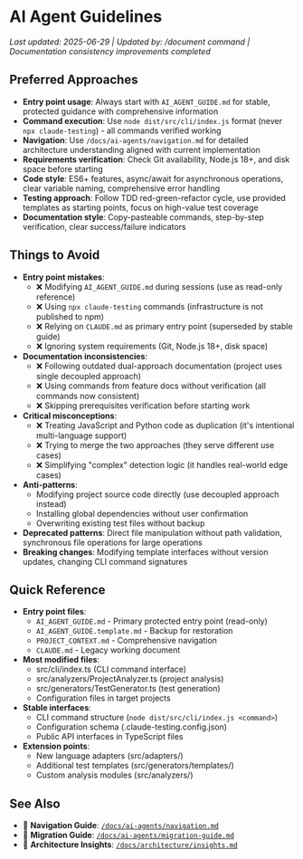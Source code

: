 # AI Agent Guidelines

*Last updated: 2025-06-29 | Updated by: /document command | Documentation consistency improvements completed*

## Preferred Approaches
- **Entry point usage**: Always start with `AI_AGENT_GUIDE.md` for stable, protected guidance with comprehensive information
- **Command execution**: Use `node dist/src/cli/index.js` format (never `npx claude-testing`) - all commands verified working
- **Navigation**: Use `/docs/ai-agents/navigation.md` for detailed architecture understanding aligned with current implementation
- **Requirements verification**: Check Git availability, Node.js 18+, and disk space before starting
- **Code style**: ES6+ features, async/await for asynchronous operations, clear variable naming, comprehensive error handling
- **Testing approach**: Follow TDD red-green-refactor cycle, use provided templates as starting points, focus on high-value test coverage
- **Documentation style**: Copy-pasteable commands, step-by-step verification, clear success/failure indicators

## Things to Avoid
- **Entry point mistakes**:
  - ❌ Modifying `AI_AGENT_GUIDE.md` during sessions (use as read-only reference)
  - ❌ Using `npx claude-testing` commands (infrastructure is not published to npm)
  - ❌ Relying on `CLAUDE.md` as primary entry point (superseded by stable guide)
  - ❌ Ignoring system requirements (Git, Node.js 18+, disk space)
- **Documentation inconsistencies**:
  - ❌ Following outdated dual-approach documentation (project uses single decoupled approach)
  - ❌ Using commands from feature docs without verification (all commands now consistent)
  - ❌ Skipping prerequisites verification before starting work
- **Critical misconceptions**:
  - ❌ Treating JavaScript and Python code as duplication (it's intentional multi-language support)
  - ❌ Trying to merge the two approaches (they serve different use cases)
  - ❌ Simplifying "complex" detection logic (it handles real-world edge cases)
- **Anti-patterns**: 
  - Modifying project source code directly (use decoupled approach instead)
  - Installing global dependencies without user confirmation
  - Overwriting existing test files without backup
- **Deprecated patterns**: Direct file manipulation without path validation, synchronous file operations for large operations
- **Breaking changes**: Modifying template interfaces without version updates, changing CLI command signatures

## Quick Reference
- **Entry point files**:
  - `AI_AGENT_GUIDE.md` - Primary protected entry point (read-only)
  - `AI_AGENT_GUIDE.template.md` - Backup for restoration
  - `PROJECT_CONTEXT.md` - Comprehensive navigation
  - `CLAUDE.md` - Legacy working document
- **Most modified files**: 
  - src/cli/index.ts (CLI command interface)
  - src/analyzers/ProjectAnalyzer.ts (project analysis)
  - src/generators/TestGenerator.ts (test generation)
  - Configuration files in target projects
- **Stable interfaces**: 
  - CLI command structure (`node dist/src/cli/index.js <command>`)
  - Configuration schema (.claude-testing.config.json)
  - Public API interfaces in TypeScript files
- **Extension points**: 
  - New language adapters (src/adapters/)
  - Additional test templates (src/generators/templates/)
  - Custom analysis modules (src/analyzers/)

## See Also
- 📖 **Navigation Guide**: [`/docs/ai-agents/navigation.md`](./navigation.md)
- 📖 **Migration Guide**: [`/docs/ai-agents/migration-guide.md`](./migration-guide.md)
- 📖 **Architecture Insights**: [`/docs/architecture/insights.md`](../architecture/insights.md)